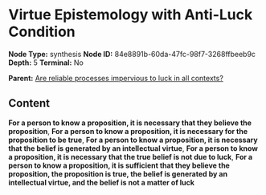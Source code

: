 # Virtue Epistemology with Anti-Luck Condition

**Node Type:** synthesis
**Node ID:** 84e8891b-60da-47fc-98f7-3268ffbeeb9c
**Depth:** 5
**Terminal:** No

**Parent:** [Are reliable processes impervious to luck in all contexts?](are-reliable-processes-impervious-to-luck-in-all-contexts-antithesis-8a6d3ecd-e407-4bc9-b8e3-f2c7b5865cb3.md)

## Content

**For a person to know a proposition, it is necessary that they believe the proposition**, **For a person to know a proposition, it is necessary for the proposition to be true**, **For a person to know a proposition, it is necessary that the belief is generated by an intellectual virtue**, **For a person to know a proposition, it is necessary that the true belief is not due to luck**, **For a person to know a proposition, it is sufficient that they believe the proposition, the proposition is true, the belief is generated by an intellectual virtue, and the belief is not a matter of luck**
